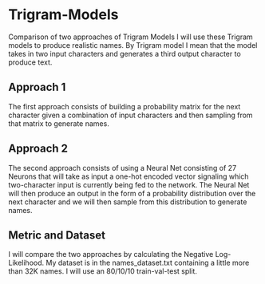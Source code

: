 # Trigram-Models

Comparison of two approaches of Trigram Models
I will use these Trigram models to produce realistic names.
By Trigram model I mean that the model takes in two input characters and generates a third output character to produce text.

## Approach 1
The first approach consists of building a probability matrix for the next character given a combination of input characters
and then sampling from that matrix to generate names.

## Approach 2
The second approach consists of using a Neural Net consisting of 27 Neurons that will take as input a one-hot encoded vector signaling
which two-character input is currently being fed to the network. The Neural Net will then produce an output in the form of a probability
distribution over the next character and we will then sample from this distribution to generate names.

## Metric and Dataset
I will compare the two approaches by calculating the Negative Log-Likelihood.
My dataset is in the names_dataset.txt containing a little more than 32K names.
I will use an 80/10/10 train-val-test split.
